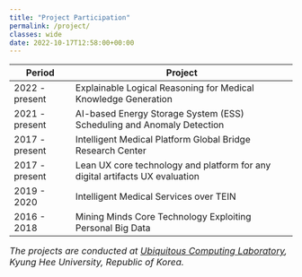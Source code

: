 ```yaml
---
title: "Project Participation"
permalink: /project/
classes: wide
date: 2022-10-17T12:58:00+00:00
---
```


| Period          | Project                                                                       |
| ----------------| ------------------------------------------------------------------------------|
| 2022 - present  | Explainable Logical Reasoning for Medical Knowledge Generation                |
| 2021 - present  | AI-based Energy Storage System (ESS) Scheduling and Anomaly Detection         |
| 2017 - present  | Intelligent Medical Platform Global Bridge Research Center                    |
| 2017 - present  | Lean UX core technology and platform for any digital artifacts UX evaluation  |
| 2019 - 2020     | Intelligent Medical Services over TEIN                                        |
| 2016 - 2018     | Mining Minds Core Technology Exploiting Personal Big Data                     |

<font size="3"> *The projects are conducted at [Ubiquitous Computing Laboratory](http://uclab.khu.ac.kr/), Kyung Hee University, Republic of Korea.* </font>
